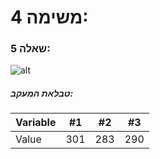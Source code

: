 # משימה 4:

### שאלה 5:

![alt](https://i.imgur.com/WUc7KBl.png)

##### טבלאת המעקב:
Variable | #1 | #2 | #3 |
--- | --- | --- | --- |
Value | 301 | 283 | 290 | 
